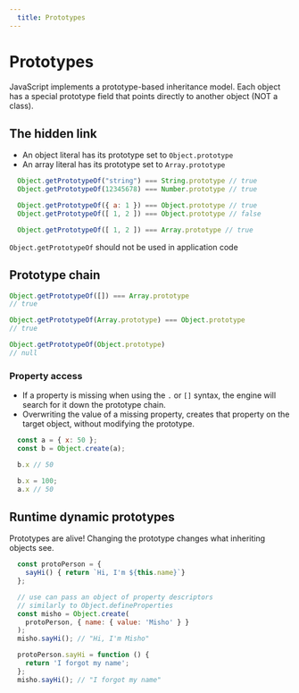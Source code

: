 ```yaml
---
  title: Prototypes
---
```

# Prototypes

JavaScript implements a prototype-based inheritance model.
Each object has a special prototype field that points directly
to another object (NOT a class).

## The hidden link

- An object literal has its prototype set to `Object.prototype`
- An array literal has its prototype set to `Array.prototype`

```javascript
  Object.getPrototypeOf("string") === String.prototype // true
  Object.getPrototypeOf(12345678) === Number.prototype // true

  Object.getPrototypeOf({ a: 1 }) === Object.prototype // true
  Object.getPrototypeOf([ 1, 2 ]) === Object.prototype // false

  Object.getPrototypeOf([ 1, 2 ]) === Array.prototype // true
```
`Object.getPrototypeOf` should not be used in application code

## Prototype chain

```javascript
Object.getPrototypeOf([]) === Array.prototype
// true

Object.getPrototypeOf(Array.prototype) === Object.prototype
// true

Object.getPrototypeOf(Object.prototype)
// null
```

### Property access

- If a property is missing when using the `.` or `[]` syntax,
the engine will search for it down the prototype chain.
- Overwriting the value of a missing property, creates that property
on the target object, without modifying the prototype.

```javascript
  const a = { x: 50 };
  const b = Object.create(a);

  b.x // 50

  b.x = 100;
  a.x // 50
```

## Runtime dynamic prototypes

Prototypes are alive! Changing the prototype changes what inheriting objects see.
```javascript
  const protoPerson = {
    sayHi() { return `Hi, I'm ${this.name}`}
  };

  // use can pass an object of property descriptors
  // similarly to Object.defineProperties
  const misho = Object.create(
    protoPerson, { name: { value: 'Misho' } }
  );
  misho.sayHi(); // "Hi, I'm Misho"

  protoPerson.sayHi = function () {
    return 'I forgot my name';
  };
  misho.sayHi(); // "I forgot my name"
```
